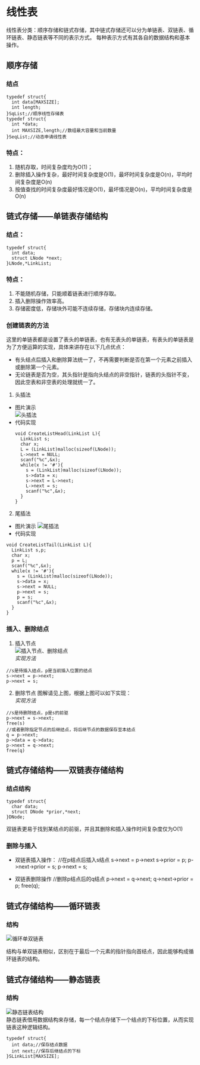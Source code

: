 # 线性表
线性表分类：顺序存储和链式存储，其中链式存储还可以分为单链表、双链表、循环链表、静态链表等不同的表示方式。
每种表示方式有其各自的数据结构和基本操作。

## 顺序存储
  ### 结点
  ```
  typedef struct{
    int data[MAXSIZE];
    int length;
  }SqList;//顺序线性存储表
  typedef struct{
    int *data;
    int MAXSIZE,length;//数组最大容量和当前数量
  }SeqList;//动态申请线性表
  ```
  ### 特点：
  1. 随机存取，时间复杂度均为O(1)；
  2. 删除插入操作复杂，最好时间复杂度是O(1)，最坏时间复杂度是O(n)，平均时间复杂度是O(n)
  3. 按值查找的时间复杂度最好情况是O(1)，最坏情况是O(n)，平均时间复杂度是O(n)  
## 链式存储——单链表存储结构
  ### 结点：
  ```
  typedef struct{
    int data;
    struct LNode *next;
  }LNode,*LinkList;
  ```
  ### 特点：
  1. 不能随机存储，只能顺着链表进行顺序存取。
  2. 插入删除操作效率高。
  3. 存储密度低，存储块外可能不连续存储，存储块内连续存储。
  
  ### 创建链表的方法
  这里的单链表都是设置了表头的单链表，也有无表头的单链表，有表头的单链表是为了方便运算的实现，具体来讲存在以下几点优点：  
  * 有头结点后插入和删除算法统一了，不再需要判断是否在第一个元素之前插入或删除第一个元素。
  * 无论链表是否为空，其头指针是指向头结点的非空指针，链表的头指针不变，因此空表和非空表的处理就统一了。
  
  1. 头插法
  * 图片演示  
  ![头插法](http://images2018.cnblogs.com/blog/1305302/201807/1305302-20180704153733202-1490939078.jpg)  
  * 代码实现  
    ```
    void CreateListHead(LinkList L){
      LinkList s;
      char x;
      L = (LinkList)malloc(sizeof(LNode));
      L->next = NULL;
      scanf("%c",&x);
      while(x != '#'){
        s = (LinkList)malloc(sizeof(LNode));
        s->data = x;
        s->next = L->next;
        L->next = s;
        scanf("%c",&x);
      }
    }
    ```
  2. 尾插法  
  * 图片演示
  ![尾插法](http://c.biancheng.net/cpp/uploads/allimg/140709/1-140F9153GJ93.jpg)
  * 代码实现  
  ```
  void CreateListTail(LinkList L){
    LinkList s,p;
    char x;
    p = L;
    scanf("%c",&x);
    while(x != '#'){
      s = (LinkList)malloc(sizeof(LNode));
      s->data = x;
      s->next = NULL;
      p->next = s;
      p = s;
      scanf("%c",&x);
    }
  }
  ```
  ### 插入、删除结点
  1. 插入节点  
  ![插入节点、删除结点](http://images2015.cnblogs.com/blog/820353/201610/820353-20161002223205906-1787729888.png)  
  *实现方法*  
  ```
  //s是待插入结点，p是当前插入位置的结点
  s->next = p->next;
  p->next = s;
  ```
  2. 删除节点
  图解请见上图，根据上图可以如下实现：    
  *实现方法*
  ```
  //s是待删除结点，p是s的前驱
  p->next = s->next;
  free(s)
  //或者删除指定节点的后继结点，将后继节点的数据保存至本结点
  q = p->next;
  p->data = q->data;
  p->next = q->next;
  free(q)
  ```
  ## 链式存储结构——双链表存储结构
  ### 结点结构
  ```
  typedef struct{
    char data;
    struct DNode *prior,*next;
  }DNode;
  ```
  双链表更易于找到某结点的前驱，并且其删除和插入操作时间复杂度仅为O(1)
  ### 删除与插入
  * 双链表插入操作：
  //在p结点后插入s结点
  s->next = p->next
  s->prior = p;
  p->next->prior = s;
  p->next = s;
  
  * 双链表删除操作
  //删除p结点后的q结点
  p->next = q->next;
  q->next->prior = p;
  free(q);
  
  ## 链式存储结构——循环链表
  ### 结构
  ![循环单双链表](https://ss0.bdstatic.com/70cFuHSh_Q1YnxGkpoWK1HF6hhy/it/u=604728341,3499800767&fm=26&gp=0.jpg)
  
  结构与单双链表相似，区别在于最后一个元素的指针指向首结点，因此能够构成循环链表的结构。
  
  ## 链式存储结构——静态链表
  ### 结构
  ![静态链表结构](https://ss0.bdstatic.com/70cFuHSh_Q1YnxGkpoWK1HF6hhy/it/u=4234210317,2933046689&fm=26&gp=0.jpg)  
  静态链表借用数据结构来存储，每一个结点存储下一个结点的下标位置，从而实现链表这种逻辑结构。
  ```
  typedef struct{
    int data;//保存结点数据
    int next;//保存后继结点的下标
  }SLinkList[MAXSIZE];
  ```
  
